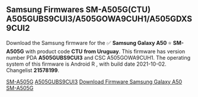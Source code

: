 <h2>Samsung Firmwares SM-A505G(CTU) A505GUBS9CUI3/A505GOWA9CUH1/A505GDXS9CUI2</h2>
Download the Samsung firmware for the ✅ <strong>Samsung Galaxy A50 </strong> ⭐ <strong>SM-A505G</strong> with product code <strong>CTU</strong> <strong> from Uruguay</strong>. This firmware has version number PDA <strong>A505GUBS9CUI3</strong> and CSC A505GOWA9CUH1. The operating system of this firmware is Android R , with build date 2021-10-02. Changelist <strong>21578199</strong>.


[SM-A505G](https://samfirm.shop/samsung/model/SM-A505G)
[A505GUBS9CUI3](https://samfirm.shop/samsung/pda/A505GUBS9CUI3)
[Download Firmware Samsung Galaxy A50 SM-A505G](https://samfirm.shop/samsung/firmware/462312)
